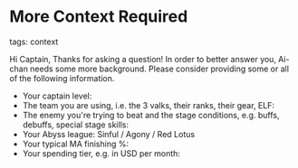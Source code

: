 # More Context Required
tags: context

Hi Captain,
Thanks for asking a question! In order to better answer you, Ai-chan needs some more background.
Please consider providing some or all of the following information.
- Your captain level:
- The team you are using, i.e. the 3 valks, their ranks, their gear, ELF:
- The enemy you're trying to beat and the stage conditions, e.g. buffs, debuffs, special stage skills:
- Your Abyss league: Sinful / Agony / Red Lotus
- Your typical MA finishing %:
- Your spending tier, e.g. in USD per month: